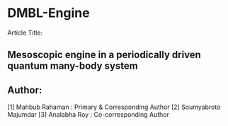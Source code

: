 
# DMBL-Engine

Article Title:

## Mesoscopic engine in a periodically driven quantum many-body system

## Author:
[1] Mahbub Rahaman : Primary & Corresponding Author
[2] Soumyabroto Majumdar
[3] Analabha Roy : Co-corresponding Author
